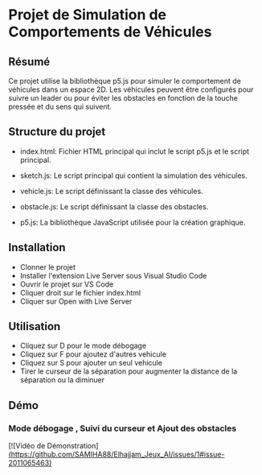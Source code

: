 # Projet de Simulation de Comportements de Véhicules

## Résumé
Ce projet utilise la bibliothèque p5.js pour simuler le comportement de véhicules dans un espace 2D. Les véhicules peuvent être configurés pour suivre un leader ou pour éviter les obstacles en fonction de la touche pressée et du sens qui suivent.

## Structure du projet
* index.html: Fichier HTML principal qui inclut le script p5.js et le script principal.

* sketch.js: Le script principal qui contient la simulation des véhicules.

* vehicle.js: Le script définissant la classe des véhicules.

* obstacle.js: Le script définissant la classe des obstacles.

* p5.js: La bibliothèque JavaScript utilisée pour la création graphique.

## Installation
* Clonner le projet
* Installer l'extension Live Server sous Visual Studio Code
* Ouvrir le projet sur VS Code
* Cliquer droit sur le fichier index.html
* Cliquer sur Open with Live Server

## Utilisation
* Cliquez sur D pour le mode débogage 
* Cliquez sur F pour ajoutez d'autres vehicule
* Cliquez sur S pour ajouter un seul vehicule
* Tirer le curseur de la séparation pour augmenter la distance de la séparation ou la diminuer

## Démo

### Mode débogage , Suivi du curseur et Ajout des obstacles



[![Vidéo de Démonstration][(https://github.com/SAMIHA88/Elhajjam_Jeux_AI/issues/1#issue-2011065463)]([https://github.com/SAMIHA88/RMI_Gestion_Machines/assets/81178741/bbc788c6-bdee-4be5-98b4-195dc031ba3f](https://github.com/SAMIHA88/Elhajjam_Jeux_AI/issues/1#issue-2011065463)https://github.com/SAMIHA88/Elhajjam_Jeux_AI/issues/1#issue-2011065463)

